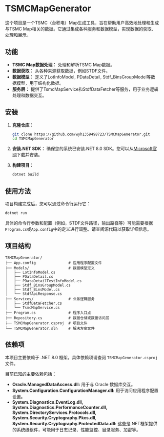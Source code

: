 # TSMCMapGenerator

这个项目是一个TSMC（台积电）Map生成工具，旨在帮助用户高效地处理和生成与TSMC Map相关的数据。它通过集成各种服务和数据模型，实现数据的获取、处理和展示。

## 功能

*   **TSMC Map数据处理：** 处理和解析TSMC Map数据。
*   **数据获取：** 从各种来源获取数据，例如STDF文件。
*   **数据模型：** 定义了LotInfoModel, PDataDetail, Stdf_BinsGroupModel等数据模型，用于结构化数据。
*   **服务层：** 提供了TsmcMapService和StdfDataFetcher等服务，用于业务逻辑处理和数据交互。

## 安装

1.  **克隆仓库：**

    ```bash
    git clone https://github.com/wyh1359498723/TSMCMapGenerator.git
    cd TSMCMapGenerator
    ```

2.  **安装.NET SDK：**
    确保您的系统已安装.NET 8.0 SDK。您可以从[Microsoft官网](https://dotnet.microsoft.com/download/dotnet/8.0)下载并安装。

3.  **构建项目：**

    ```bash
    dotnet build
    ```

## 使用方法

项目构建完成后，您可以通过命令行运行它：

```bash
dotnet run
```

具体的命令行参数和配置（例如，STDF文件路径，输出路径等）可能需要根据`Program.cs`或`App.config`中的定义进行调整。请查阅源代码以获取详细信息。

## 项目结构

```
TSMCMapGenerator/
├── App.config               # 应用程序配置文件
├── Models/                  # 数据模型定义
│   ├── LotInfoModel.cs
│   ├── PDataDetail.cs
│   ├── PDataDetailTestInfoModel.cs
│   ├── Stdf_BinsGroupModel.cs
│   ├── Stdf_BinsModel.cs
│   └── StdfApiResponse.cs
├── Services/                # 业务逻辑服务
│   ├── StdfDataFetcher.cs
│   └── TsmcMapService.cs
├── Program.cs               # 程序入口点
├── Repository.cs            # 数据仓储或数据访问层
├── TSMCMapGenerator.csproj  # 项目文件
└── TSMCMapGenerator.sln     # 解决方案文件
```

## 依赖项

本项目主要依赖于 .NET 8.0 框架。具体依赖项请查阅 `TSMCMapGenerator.csproj` 文件。

目前已知的主要依赖包括：

*   **Oracle.ManagedDataAccess.dll:** 用于与 Oracle 数据库交互。
*   **System.Configuration.ConfigurationManager.dll:** 用于访问应用程序配置设置。
*   **System.Diagnostics.EventLog.dll, System.Diagnostics.PerformanceCounter.dll, System.DirectoryServices.Protocols.dll, System.Security.Cryptography.Pkcs.dll, System.Security.Cryptography.ProtectedData.dll:** 这些是.NET框架提供的系统级组件，可能用于日志记录、性能监控、目录服务、加密等。
